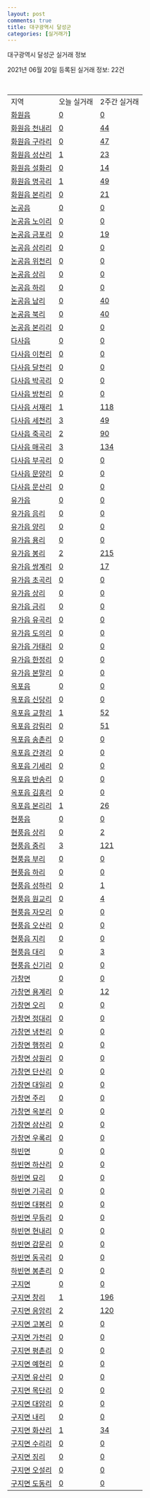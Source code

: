 ```yaml
---
layout: post
comments: true
title: 대구광역시 달성군
categories: [실거래가]
---
```


대구광역시 달성군 실거래 정보

2021년 06월 20일 등록된 실거래 정보: 22건

<script type="text/javascript">
  google.charts.load('current', {'packages':['corechart']});
  google.charts.setOnLoadCallback(drawChart);

  function drawChart() {
    var data = google.visualization.arrayToDataTable([['거래일', '매매', '전월세', '전매'], ['2021-02', 0, 16, 0], ['2021-03', 22, 77, 5], ['2021-04', 205, 173, 68], ['2021-05', 327, 301, 138], ['2021-06', 76, 110, 24]]);

    var options = {
      title: '최근 유형별 거래량 추이',
      legend: { position: 'bottom' }
    };

    var chart = new google.visualization.LineChart(document.getElementById('columnchart_material'));
    chart.draw(data, (options));
  }
</script>

<div id="columnchart_material" style="width: 450px; margin-left: -35px"></div>
<br>
<table class="sortable">
  <tr>
    <td>지역</td>
    <td>오늘 실거래</td>
    <td>2주간 실거래</td>
  </tr>

  
  <tr class="item">
    <td><a href="2771025000.html">화원읍</a></td>
    <td><a href="2771025000.html">0</a></td>
    <td><a href="2771025000.html">0</a></td>
  </tr>
    

  <tr class="item">
    <td><a href="2771025021.html">화원읍 천내리</a></td>
    <td><a href="2771025021.html">0</a></td>
    <td><a href="2771025021.html">44</a></td>
  </tr>
    

  <tr class="item">
    <td><a href="2771025022.html">화원읍 구라리</a></td>
    <td><a href="2771025022.html">0</a></td>
    <td><a href="2771025022.html">47</a></td>
  </tr>
    

  <tr class="item">
    <td><a href="2771025023.html">화원읍 성산리</a></td>
    <td><a href="2771025023.html">1</a></td>
    <td><a href="2771025023.html">23</a></td>
  </tr>
    

  <tr class="item">
    <td><a href="2771025024.html">화원읍 설화리</a></td>
    <td><a href="2771025024.html">0</a></td>
    <td><a href="2771025024.html">14</a></td>
  </tr>
    

  <tr class="item">
    <td><a href="2771025025.html">화원읍 명곡리</a></td>
    <td><a href="2771025025.html">1</a></td>
    <td><a href="2771025025.html">49</a></td>
  </tr>
    

  <tr class="item">
    <td><a href="2771025026.html">화원읍 본리리</a></td>
    <td><a href="2771025026.html">0</a></td>
    <td><a href="2771025026.html">21</a></td>
  </tr>
    

  <tr class="item">
    <td><a href="2771025300.html">논공읍</a></td>
    <td><a href="2771025300.html">0</a></td>
    <td><a href="2771025300.html">0</a></td>
  </tr>
    

  <tr class="item">
    <td><a href="2771025321.html">논공읍 노이리</a></td>
    <td><a href="2771025321.html">0</a></td>
    <td><a href="2771025321.html">0</a></td>
  </tr>
    

  <tr class="item">
    <td><a href="2771025322.html">논공읍 금포리</a></td>
    <td><a href="2771025322.html">0</a></td>
    <td><a href="2771025322.html">19</a></td>
  </tr>
    

  <tr class="item">
    <td><a href="2771025323.html">논공읍 삼리리</a></td>
    <td><a href="2771025323.html">0</a></td>
    <td><a href="2771025323.html">0</a></td>
  </tr>
    

  <tr class="item">
    <td><a href="2771025324.html">논공읍 위천리</a></td>
    <td><a href="2771025324.html">0</a></td>
    <td><a href="2771025324.html">0</a></td>
  </tr>
    

  <tr class="item">
    <td><a href="2771025325.html">논공읍 상리</a></td>
    <td><a href="2771025325.html">0</a></td>
    <td><a href="2771025325.html">0</a></td>
  </tr>
    

  <tr class="item">
    <td><a href="2771025326.html">논공읍 하리</a></td>
    <td><a href="2771025326.html">0</a></td>
    <td><a href="2771025326.html">0</a></td>
  </tr>
    

  <tr class="item">
    <td><a href="2771025327.html">논공읍 남리</a></td>
    <td><a href="2771025327.html">0</a></td>
    <td><a href="2771025327.html">40</a></td>
  </tr>
    

  <tr class="item">
    <td><a href="2771025328.html">논공읍 북리</a></td>
    <td><a href="2771025328.html">0</a></td>
    <td><a href="2771025328.html">40</a></td>
  </tr>
    

  <tr class="item">
    <td><a href="2771025329.html">논공읍 본리리</a></td>
    <td><a href="2771025329.html">0</a></td>
    <td><a href="2771025329.html">0</a></td>
  </tr>
    

  <tr class="item">
    <td><a href="2771025600.html">다사읍</a></td>
    <td><a href="2771025600.html">0</a></td>
    <td><a href="2771025600.html">0</a></td>
  </tr>
    

  <tr class="item">
    <td><a href="2771025621.html">다사읍 이천리</a></td>
    <td><a href="2771025621.html">0</a></td>
    <td><a href="2771025621.html">0</a></td>
  </tr>
    

  <tr class="item">
    <td><a href="2771025622.html">다사읍 달천리</a></td>
    <td><a href="2771025622.html">0</a></td>
    <td><a href="2771025622.html">0</a></td>
  </tr>
    

  <tr class="item">
    <td><a href="2771025623.html">다사읍 박곡리</a></td>
    <td><a href="2771025623.html">0</a></td>
    <td><a href="2771025623.html">0</a></td>
  </tr>
    

  <tr class="item">
    <td><a href="2771025624.html">다사읍 방천리</a></td>
    <td><a href="2771025624.html">0</a></td>
    <td><a href="2771025624.html">0</a></td>
  </tr>
    

  <tr class="item">
    <td><a href="2771025625.html">다사읍 서재리</a></td>
    <td><a href="2771025625.html">1</a></td>
    <td><a href="2771025625.html">118</a></td>
  </tr>
    

  <tr class="item">
    <td><a href="2771025626.html">다사읍 세천리</a></td>
    <td><a href="2771025626.html">3</a></td>
    <td><a href="2771025626.html">49</a></td>
  </tr>
    

  <tr class="item">
    <td><a href="2771025627.html">다사읍 죽곡리</a></td>
    <td><a href="2771025627.html">2</a></td>
    <td><a href="2771025627.html">90</a></td>
  </tr>
    

  <tr class="item">
    <td><a href="2771025628.html">다사읍 매곡리</a></td>
    <td><a href="2771025628.html">3</a></td>
    <td><a href="2771025628.html">134</a></td>
  </tr>
    

  <tr class="item">
    <td><a href="2771025629.html">다사읍 부곡리</a></td>
    <td><a href="2771025629.html">0</a></td>
    <td><a href="2771025629.html">0</a></td>
  </tr>
    

  <tr class="item">
    <td><a href="2771025630.html">다사읍 문양리</a></td>
    <td><a href="2771025630.html">0</a></td>
    <td><a href="2771025630.html">0</a></td>
  </tr>
    

  <tr class="item">
    <td><a href="2771025631.html">다사읍 문산리</a></td>
    <td><a href="2771025631.html">0</a></td>
    <td><a href="2771025631.html">0</a></td>
  </tr>
    

  <tr class="item">
    <td><a href="2771025900.html">유가읍</a></td>
    <td><a href="2771025900.html">0</a></td>
    <td><a href="2771025900.html">0</a></td>
  </tr>
    

  <tr class="item">
    <td><a href="2771025921.html">유가읍 음리</a></td>
    <td><a href="2771025921.html">0</a></td>
    <td><a href="2771025921.html">0</a></td>
  </tr>
    

  <tr class="item">
    <td><a href="2771025922.html">유가읍 양리</a></td>
    <td><a href="2771025922.html">0</a></td>
    <td><a href="2771025922.html">0</a></td>
  </tr>
    

  <tr class="item">
    <td><a href="2771025923.html">유가읍 용리</a></td>
    <td><a href="2771025923.html">0</a></td>
    <td><a href="2771025923.html">0</a></td>
  </tr>
    

  <tr class="item">
    <td><a href="2771025924.html">유가읍 봉리</a></td>
    <td><a href="2771025924.html">2</a></td>
    <td><a href="2771025924.html">215</a></td>
  </tr>
    

  <tr class="item">
    <td><a href="2771025925.html">유가읍 쌍계리</a></td>
    <td><a href="2771025925.html">0</a></td>
    <td><a href="2771025925.html">17</a></td>
  </tr>
    

  <tr class="item">
    <td><a href="2771025926.html">유가읍 초곡리</a></td>
    <td><a href="2771025926.html">0</a></td>
    <td><a href="2771025926.html">0</a></td>
  </tr>
    

  <tr class="item">
    <td><a href="2771025927.html">유가읍 상리</a></td>
    <td><a href="2771025927.html">0</a></td>
    <td><a href="2771025927.html">0</a></td>
  </tr>
    

  <tr class="item">
    <td><a href="2771025928.html">유가읍 금리</a></td>
    <td><a href="2771025928.html">0</a></td>
    <td><a href="2771025928.html">0</a></td>
  </tr>
    

  <tr class="item">
    <td><a href="2771025929.html">유가읍 유곡리</a></td>
    <td><a href="2771025929.html">0</a></td>
    <td><a href="2771025929.html">0</a></td>
  </tr>
    

  <tr class="item">
    <td><a href="2771025930.html">유가읍 도의리</a></td>
    <td><a href="2771025930.html">0</a></td>
    <td><a href="2771025930.html">0</a></td>
  </tr>
    

  <tr class="item">
    <td><a href="2771025931.html">유가읍 가태리</a></td>
    <td><a href="2771025931.html">0</a></td>
    <td><a href="2771025931.html">0</a></td>
  </tr>
    

  <tr class="item">
    <td><a href="2771025932.html">유가읍 한정리</a></td>
    <td><a href="2771025932.html">0</a></td>
    <td><a href="2771025932.html">0</a></td>
  </tr>
    

  <tr class="item">
    <td><a href="2771025933.html">유가읍 본말리</a></td>
    <td><a href="2771025933.html">0</a></td>
    <td><a href="2771025933.html">0</a></td>
  </tr>
    

  <tr class="item">
    <td><a href="2771026200.html">옥포읍</a></td>
    <td><a href="2771026200.html">0</a></td>
    <td><a href="2771026200.html">0</a></td>
  </tr>
    

  <tr class="item">
    <td><a href="2771026221.html">옥포읍 신당리</a></td>
    <td><a href="2771026221.html">0</a></td>
    <td><a href="2771026221.html">0</a></td>
  </tr>
    

  <tr class="item">
    <td><a href="2771026222.html">옥포읍 교항리</a></td>
    <td><a href="2771026222.html">1</a></td>
    <td><a href="2771026222.html">52</a></td>
  </tr>
    

  <tr class="item">
    <td><a href="2771026223.html">옥포읍 강림리</a></td>
    <td><a href="2771026223.html">0</a></td>
    <td><a href="2771026223.html">51</a></td>
  </tr>
    

  <tr class="item">
    <td><a href="2771026224.html">옥포읍 송촌리</a></td>
    <td><a href="2771026224.html">0</a></td>
    <td><a href="2771026224.html">0</a></td>
  </tr>
    

  <tr class="item">
    <td><a href="2771026225.html">옥포읍 간경리</a></td>
    <td><a href="2771026225.html">0</a></td>
    <td><a href="2771026225.html">0</a></td>
  </tr>
    

  <tr class="item">
    <td><a href="2771026226.html">옥포읍 기세리</a></td>
    <td><a href="2771026226.html">0</a></td>
    <td><a href="2771026226.html">0</a></td>
  </tr>
    

  <tr class="item">
    <td><a href="2771026227.html">옥포읍 반송리</a></td>
    <td><a href="2771026227.html">0</a></td>
    <td><a href="2771026227.html">0</a></td>
  </tr>
    

  <tr class="item">
    <td><a href="2771026228.html">옥포읍 김흥리</a></td>
    <td><a href="2771026228.html">0</a></td>
    <td><a href="2771026228.html">0</a></td>
  </tr>
    

  <tr class="item">
    <td><a href="2771026229.html">옥포읍 본리리</a></td>
    <td><a href="2771026229.html">1</a></td>
    <td><a href="2771026229.html">26</a></td>
  </tr>
    

  <tr class="item">
    <td><a href="2771026500.html">현풍읍</a></td>
    <td><a href="2771026500.html">0</a></td>
    <td><a href="2771026500.html">0</a></td>
  </tr>
    

  <tr class="item">
    <td><a href="2771026521.html">현풍읍 상리</a></td>
    <td><a href="2771026521.html">0</a></td>
    <td><a href="2771026521.html">2</a></td>
  </tr>
    

  <tr class="item">
    <td><a href="2771026522.html">현풍읍 중리</a></td>
    <td><a href="2771026522.html">3</a></td>
    <td><a href="2771026522.html">121</a></td>
  </tr>
    

  <tr class="item">
    <td><a href="2771026523.html">현풍읍 부리</a></td>
    <td><a href="2771026523.html">0</a></td>
    <td><a href="2771026523.html">0</a></td>
  </tr>
    

  <tr class="item">
    <td><a href="2771026524.html">현풍읍 하리</a></td>
    <td><a href="2771026524.html">0</a></td>
    <td><a href="2771026524.html">0</a></td>
  </tr>
    

  <tr class="item">
    <td><a href="2771026525.html">현풍읍 성하리</a></td>
    <td><a href="2771026525.html">0</a></td>
    <td><a href="2771026525.html">1</a></td>
  </tr>
    

  <tr class="item">
    <td><a href="2771026526.html">현풍읍 원교리</a></td>
    <td><a href="2771026526.html">0</a></td>
    <td><a href="2771026526.html">4</a></td>
  </tr>
    

  <tr class="item">
    <td><a href="2771026527.html">현풍읍 자모리</a></td>
    <td><a href="2771026527.html">0</a></td>
    <td><a href="2771026527.html">0</a></td>
  </tr>
    

  <tr class="item">
    <td><a href="2771026528.html">현풍읍 오산리</a></td>
    <td><a href="2771026528.html">0</a></td>
    <td><a href="2771026528.html">0</a></td>
  </tr>
    

  <tr class="item">
    <td><a href="2771026529.html">현풍읍 지리</a></td>
    <td><a href="2771026529.html">0</a></td>
    <td><a href="2771026529.html">0</a></td>
  </tr>
    

  <tr class="item">
    <td><a href="2771026530.html">현풍읍 대리</a></td>
    <td><a href="2771026530.html">0</a></td>
    <td><a href="2771026530.html">3</a></td>
  </tr>
    

  <tr class="item">
    <td><a href="2771026531.html">현풍읍 신기리</a></td>
    <td><a href="2771026531.html">0</a></td>
    <td><a href="2771026531.html">0</a></td>
  </tr>
    

  <tr class="item">
    <td><a href="2771031000.html">가창면</a></td>
    <td><a href="2771031000.html">0</a></td>
    <td><a href="2771031000.html">0</a></td>
  </tr>
    

  <tr class="item">
    <td><a href="2771031021.html">가창면 용계리</a></td>
    <td><a href="2771031021.html">0</a></td>
    <td><a href="2771031021.html">12</a></td>
  </tr>
    

  <tr class="item">
    <td><a href="2771031022.html">가창면 오리</a></td>
    <td><a href="2771031022.html">0</a></td>
    <td><a href="2771031022.html">0</a></td>
  </tr>
    

  <tr class="item">
    <td><a href="2771031023.html">가창면 정대리</a></td>
    <td><a href="2771031023.html">0</a></td>
    <td><a href="2771031023.html">0</a></td>
  </tr>
    

  <tr class="item">
    <td><a href="2771031024.html">가창면 냉천리</a></td>
    <td><a href="2771031024.html">0</a></td>
    <td><a href="2771031024.html">0</a></td>
  </tr>
    

  <tr class="item">
    <td><a href="2771031025.html">가창면 행정리</a></td>
    <td><a href="2771031025.html">0</a></td>
    <td><a href="2771031025.html">0</a></td>
  </tr>
    

  <tr class="item">
    <td><a href="2771031026.html">가창면 상원리</a></td>
    <td><a href="2771031026.html">0</a></td>
    <td><a href="2771031026.html">0</a></td>
  </tr>
    

  <tr class="item">
    <td><a href="2771031027.html">가창면 단산리</a></td>
    <td><a href="2771031027.html">0</a></td>
    <td><a href="2771031027.html">0</a></td>
  </tr>
    

  <tr class="item">
    <td><a href="2771031028.html">가창면 대일리</a></td>
    <td><a href="2771031028.html">0</a></td>
    <td><a href="2771031028.html">0</a></td>
  </tr>
    

  <tr class="item">
    <td><a href="2771031029.html">가창면 주리</a></td>
    <td><a href="2771031029.html">0</a></td>
    <td><a href="2771031029.html">0</a></td>
  </tr>
    

  <tr class="item">
    <td><a href="2771031030.html">가창면 옥분리</a></td>
    <td><a href="2771031030.html">0</a></td>
    <td><a href="2771031030.html">0</a></td>
  </tr>
    

  <tr class="item">
    <td><a href="2771031031.html">가창면 삼산리</a></td>
    <td><a href="2771031031.html">0</a></td>
    <td><a href="2771031031.html">0</a></td>
  </tr>
    

  <tr class="item">
    <td><a href="2771031032.html">가창면 우록리</a></td>
    <td><a href="2771031032.html">0</a></td>
    <td><a href="2771031032.html">0</a></td>
  </tr>
    

  <tr class="item">
    <td><a href="2771033000.html">하빈면</a></td>
    <td><a href="2771033000.html">0</a></td>
    <td><a href="2771033000.html">0</a></td>
  </tr>
    

  <tr class="item">
    <td><a href="2771033021.html">하빈면 하산리</a></td>
    <td><a href="2771033021.html">0</a></td>
    <td><a href="2771033021.html">0</a></td>
  </tr>
    

  <tr class="item">
    <td><a href="2771033022.html">하빈면 묘리</a></td>
    <td><a href="2771033022.html">0</a></td>
    <td><a href="2771033022.html">0</a></td>
  </tr>
    

  <tr class="item">
    <td><a href="2771033023.html">하빈면 기곡리</a></td>
    <td><a href="2771033023.html">0</a></td>
    <td><a href="2771033023.html">0</a></td>
  </tr>
    

  <tr class="item">
    <td><a href="2771033024.html">하빈면 대평리</a></td>
    <td><a href="2771033024.html">0</a></td>
    <td><a href="2771033024.html">0</a></td>
  </tr>
    

  <tr class="item">
    <td><a href="2771033025.html">하빈면 무등리</a></td>
    <td><a href="2771033025.html">0</a></td>
    <td><a href="2771033025.html">0</a></td>
  </tr>
    

  <tr class="item">
    <td><a href="2771033026.html">하빈면 현내리</a></td>
    <td><a href="2771033026.html">0</a></td>
    <td><a href="2771033026.html">0</a></td>
  </tr>
    

  <tr class="item">
    <td><a href="2771033027.html">하빈면 감문리</a></td>
    <td><a href="2771033027.html">0</a></td>
    <td><a href="2771033027.html">0</a></td>
  </tr>
    

  <tr class="item">
    <td><a href="2771033028.html">하빈면 동곡리</a></td>
    <td><a href="2771033028.html">0</a></td>
    <td><a href="2771033028.html">0</a></td>
  </tr>
    

  <tr class="item">
    <td><a href="2771033029.html">하빈면 봉촌리</a></td>
    <td><a href="2771033029.html">0</a></td>
    <td><a href="2771033029.html">0</a></td>
  </tr>
    

  <tr class="item">
    <td><a href="2771038000.html">구지면</a></td>
    <td><a href="2771038000.html">0</a></td>
    <td><a href="2771038000.html">0</a></td>
  </tr>
    

  <tr class="item">
    <td><a href="2771038021.html">구지면 창리</a></td>
    <td><a href="2771038021.html">1</a></td>
    <td><a href="2771038021.html">196</a></td>
  </tr>
    

  <tr class="item">
    <td><a href="2771038022.html">구지면 응암리</a></td>
    <td><a href="2771038022.html">2</a></td>
    <td><a href="2771038022.html">120</a></td>
  </tr>
    

  <tr class="item">
    <td><a href="2771038023.html">구지면 고봉리</a></td>
    <td><a href="2771038023.html">0</a></td>
    <td><a href="2771038023.html">0</a></td>
  </tr>
    

  <tr class="item">
    <td><a href="2771038024.html">구지면 가천리</a></td>
    <td><a href="2771038024.html">0</a></td>
    <td><a href="2771038024.html">0</a></td>
  </tr>
    

  <tr class="item">
    <td><a href="2771038025.html">구지면 평촌리</a></td>
    <td><a href="2771038025.html">0</a></td>
    <td><a href="2771038025.html">0</a></td>
  </tr>
    

  <tr class="item">
    <td><a href="2771038026.html">구지면 예현리</a></td>
    <td><a href="2771038026.html">0</a></td>
    <td><a href="2771038026.html">0</a></td>
  </tr>
    

  <tr class="item">
    <td><a href="2771038027.html">구지면 유산리</a></td>
    <td><a href="2771038027.html">0</a></td>
    <td><a href="2771038027.html">0</a></td>
  </tr>
    

  <tr class="item">
    <td><a href="2771038028.html">구지면 목단리</a></td>
    <td><a href="2771038028.html">0</a></td>
    <td><a href="2771038028.html">0</a></td>
  </tr>
    

  <tr class="item">
    <td><a href="2771038029.html">구지면 대암리</a></td>
    <td><a href="2771038029.html">0</a></td>
    <td><a href="2771038029.html">0</a></td>
  </tr>
    

  <tr class="item">
    <td><a href="2771038030.html">구지면 내리</a></td>
    <td><a href="2771038030.html">0</a></td>
    <td><a href="2771038030.html">0</a></td>
  </tr>
    

  <tr class="item">
    <td><a href="2771038031.html">구지면 화산리</a></td>
    <td><a href="2771038031.html">1</a></td>
    <td><a href="2771038031.html">34</a></td>
  </tr>
    

  <tr class="item">
    <td><a href="2771038032.html">구지면 수리리</a></td>
    <td><a href="2771038032.html">0</a></td>
    <td><a href="2771038032.html">0</a></td>
  </tr>
    

  <tr class="item">
    <td><a href="2771038033.html">구지면 징리</a></td>
    <td><a href="2771038033.html">0</a></td>
    <td><a href="2771038033.html">0</a></td>
  </tr>
    

  <tr class="item">
    <td><a href="2771038034.html">구지면 오설리</a></td>
    <td><a href="2771038034.html">0</a></td>
    <td><a href="2771038034.html">0</a></td>
  </tr>
    

  <tr class="item">
    <td><a href="2771038035.html">구지면 도동리</a></td>
    <td><a href="2771038035.html">0</a></td>
    <td><a href="2771038035.html">0</a></td>
  </tr>
    


</table>


    